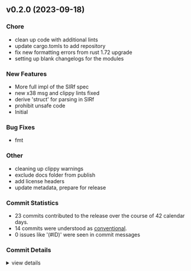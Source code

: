 

## v0.2.0 (2023-09-18)

### Chore

 - <csr-id-f03d8a3ec997d53470bfdeb5e76b71925aac3f10/> clean up code with additional lints
 - <csr-id-80d2b88bdcb553faaeafc09673c31d7ebedafd19/> update cargo.tomls to add repository
 - <csr-id-b9a0ae0ccb51682bd9c36e9ab198f38634a62ade/> fix new formatting errors from rust 1.72 upgrade
 - <csr-id-1a365333397b02a5f911d0897c3bf0c80f6c2b80/> setting up blank changelogs for the modules

### New Features

 - <csr-id-eb7f5fa4f547ba8b59d3551b50dcebed53aa3a36/> More full impl of the SIRf spec
 - <csr-id-fdaf61f7de9e266c1d3aa25ca1c69a92b655f0ad/> new x38 msg and clippy lints fixed
 - <csr-id-95869b9bf0aa7619f97b3552d3de0658526ec32c/> derive 'struct' for parsing in SIRf
 - <csr-id-c088de020214e47f28391d0af5a64abe56ad185b/> prohibit unsafe code
 - <csr-id-091f484738eb46b1e9735440f4e11dc98abe6287/> Initial

### Bug Fixes

 - <csr-id-36ce7378e51dc93247379486952a7104329feceb/> fmt

### Other

 - <csr-id-5c178560becc0b665d70be2d99a1cffad3ba4284/> cleaning up clippy warnings
 - <csr-id-8ef5bb6167b6fae09c73e2ccfe8ff4fe862c7ac9/> exclude docs folder from publish
 - <csr-id-7fa187c565b024c1311fb8dcc0ed5bb5387557a1/> add license headers
 - <csr-id-49d55665ffd9ebcfe0394e40cb36bcc35a6a72f9/> update metadata, prepare for release

### Commit Statistics

<csr-read-only-do-not-edit/>

 - 23 commits contributed to the release over the course of 42 calendar days.
 - 14 commits were understood as [conventional](https://www.conventionalcommits.org).
 - 0 issues like '(#ID)' were seen in commit messages

### Commit Details

<csr-read-only-do-not-edit/>

<details><summary>view details</summary>

 * **Uncategorized**
    - Clean up code with additional lints ([`f03d8a3`](https://github.com/spmadden/irox/commit/f03d8a3ec997d53470bfdeb5e76b71925aac3f10))
    - Update cargo.tomls to add repository ([`80d2b88`](https://github.com/spmadden/irox/commit/80d2b88bdcb553faaeafc09673c31d7ebedafd19))
    - Fix new formatting errors from rust 1.72 upgrade ([`b9a0ae0`](https://github.com/spmadden/irox/commit/b9a0ae0ccb51682bd9c36e9ab198f38634a62ade))
    - Setting up blank changelogs for the modules ([`1a36533`](https://github.com/spmadden/irox/commit/1a365333397b02a5f911d0897c3bf0c80f6c2b80))
    - More full impl of the SIRf spec ([`eb7f5fa`](https://github.com/spmadden/irox/commit/eb7f5fa4f547ba8b59d3551b50dcebed53aa3a36))
    - New x38 msg and clippy lints fixed ([`fdaf61f`](https://github.com/spmadden/irox/commit/fdaf61f7de9e266c1d3aa25ca1c69a92b655f0ad))
    - Derive 'struct' for parsing in SIRf ([`95869b9`](https://github.com/spmadden/irox/commit/95869b9bf0aa7619f97b3552d3de0658526ec32c))
    - Cleaning up clippy warnings ([`5c17856`](https://github.com/spmadden/irox/commit/5c178560becc0b665d70be2d99a1cffad3ba4284))
    - Add 0xFF asciidata ([`885b594`](https://github.com/spmadden/irox/commit/885b5942ed3ab019094581fd4f5f316ecc78c279))
    - Add 0x09 CPU Throughput ([`7c27337`](https://github.com/spmadden/irox/commit/7c27337810927b8c331b2a1cb4e9c547343319f2))
    - Add 0x33-6 Tracker Load Statu ([`bd904ca`](https://github.com/spmadden/irox/commit/bd904caff881504b4ffd9e19233a468dce0e3acc))
    - Add 0x1C NavLibrary Measurement ([`ccc9637`](https://github.com/spmadden/irox/commit/ccc9637acad96be96c34abbd9d4ab475921fbfaa))
    - Add 0x29 Geodetic Nav Data ([`e634e35`](https://github.com/spmadden/irox/commit/e634e3510cb91e8e60d7d14b21a3af1e2718a4f9))
    - Add 0x32 SBAS Parameters ([`3aeb9b4`](https://github.com/spmadden/irox/commit/3aeb9b42090a1936358de8d19cb978711fb9dbad))
    - Add 0x1E Nav SV State ([`3a718cd`](https://github.com/spmadden/irox/commit/3a718cdf6d445e5b815d8d7f8e31933fd10994e2))
    - Add 0x08 50 BPS Data ([`8ece255`](https://github.com/spmadden/irox/commit/8ece2552a077652e662dbaacdbfb9bb0eb2a4e92))
    - Add 0x04 Measured Track Data ([`59d017d`](https://github.com/spmadden/irox/commit/59d017d483b0aac337f76122871a127be4d8389b))
    - Prohibit unsafe code ([`c088de0`](https://github.com/spmadden/irox/commit/c088de020214e47f28391d0af5a64abe56ad185b))
    - Exclude docs folder from publish ([`8ef5bb6`](https://github.com/spmadden/irox/commit/8ef5bb6167b6fae09c73e2ccfe8ff4fe862c7ac9))
    - Add license headers ([`7fa187c`](https://github.com/spmadden/irox/commit/7fa187c565b024c1311fb8dcc0ed5bb5387557a1))
    - Update metadata, prepare for release ([`49d5566`](https://github.com/spmadden/irox/commit/49d55665ffd9ebcfe0394e40cb36bcc35a6a72f9))
    - Fmt ([`36ce737`](https://github.com/spmadden/irox/commit/36ce7378e51dc93247379486952a7104329feceb))
    - Initial ([`091f484`](https://github.com/spmadden/irox/commit/091f484738eb46b1e9735440f4e11dc98abe6287))
</details>


